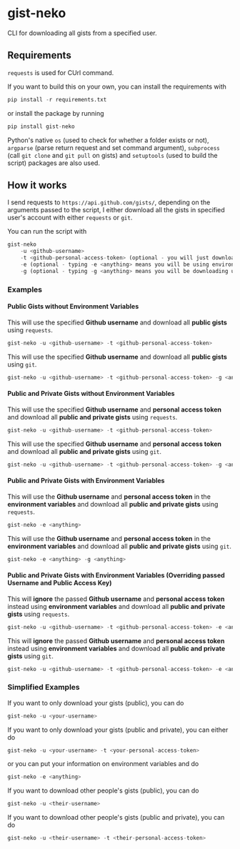 # gist-neko

CLI for downloading all gists from a specified user.

## Requirements

`requests` is used for CUrl command.

If you want to build this on your own, you can install the requirements with

```Python
pip install -r requirements.txt
```

or install the package by running

```Python
pip install gist-neko
```

Python's native `os` (used to check for whether a folder exists or not), `argparse` (parse return request and set command argument), `subprocess` (call `git clone` and `git pull` on gists) and `setuptools` (used to build the script) packages are also used.

## How it works

I send requests to `https://api.github.com/gists/`, depending on the arguments passed to the script, I either download all the gists in specified user's account with either `requests` or `git`.

You can run the script with

```Python
gist-neko
    -u <github-username>
    -t <github-personal-access-token> (optional - you will just download the public gists instead of all gists)
    -e (optional - typing -e <anything> means you will be using environment variables)
    -g (optional - typing -g <anything> means you will be downloading using git)
```

### Examples

#### Public Gists without Environment Variables

This will use the specified **Github username** and download all **public gists** using `requests`.

```Python
gist-neko -u <github-username> -t <github-personal-access-token>
```

This will use the specified **Github username** and download all **public gists** using `git`.

```Python
gist-neko -u <github-username> -t <github-personal-access-token> -g <anything>
```

#### Public and Private Gists without Environment Variables

This will use the specified **Github username** and **personal access token** and download all **public and private gists** using `requests`.

```Python
gist-neko -u <github-username> -t <github-personal-access-token>
```

This will use the specified **Github username** and **personal access token** and download all **public and private gists** using `git`.

```Python
gist-neko -u <github-username> -t <github-personal-access-token> -g <anything>
```

#### Public and Private Gists with Environment Variables

This will use the **Github username** and **personal access token** in the **environment variables** and download all **public and private gists** using `requests`.

```Python
gist-neko -e <anything>
```

This will use the **Github username** and **personal access token** in the **environment variables** and download all **public and private gists** using `git`.

```Python
gist-neko -e <anything> -g <anything>
```

#### Public and Private Gists with Environment Variables (Overriding passed Username and Public Access Key)

This will **ignore** the passed **Github username** and **personal access token** instead using **environment variables** and download all **public and private gists** using `requests`.

```Python
gist-neko -u <github-username> -t <github-personal-access-token> -e <anything>
```

This will **ignore** the passed **Github username** and **personal access token** instead using **environment variables** and download all **public and private gists** using `git`.

```Python
gist-neko -u <github-username> -t <github-personal-access-token> -e <anything> -g <anything>
```

### Simplified Examples

If you want to only download your gists (public), you can do

```Python
gist-neko -u <your-username>
```

If you want to only download your gists (public and private), you can either do

```Python
gist-neko -u <your-username> -t <your-personal-access-token>
```

or you can put your information on environment variables and do

```Python
gist-neko -e <anything>
```

If you want to download other people's gists (public), you can do

```Python
gist-neko -u <their-username>
```

If you want to download other people's gists (public and private), you can do

```Python
gist-neko -u <their-username> -t <their-personal-access-token>
```
